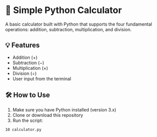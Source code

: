 # 🧮 Simple Python Calculator

A basic calculator built with Python that supports the four fundamental operations: addition, subtraction, multiplication, and division.

## 💡 Features

- Addition (+)
- Subtraction (−)
- Multiplication (×)
- Division (÷)
- User input from the terminal

## 🛠 How to Use

1. Make sure you have Python installed (version 3.x)
2. Clone or download this repository
3. Run the script:

```bash
10 calculator.py
